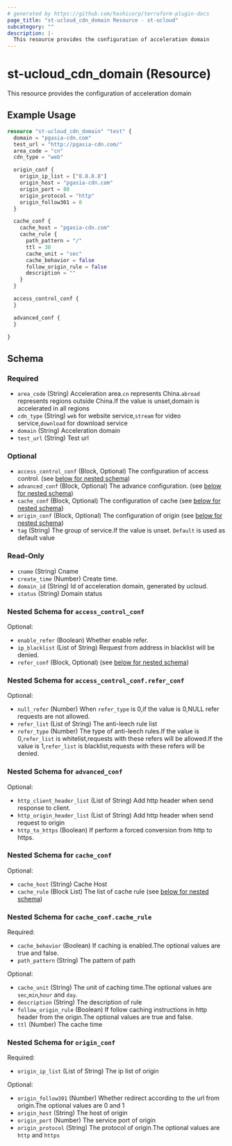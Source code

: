 ```yaml
---
# generated by https://github.com/hashicorp/terraform-plugin-docs
page_title: "st-ucloud_cdn_domain Resource - st-ucloud"
subcategory: ""
description: |-
  This resource provides the configuration of acceleration domain
---
```


# st-ucloud_cdn_domain (Resource)

This resource provides the configuration of acceleration domain

## Example Usage

```terraform
resource "st-ucloud_cdn_domain" "test" {
  domain = "pgasia-cdn.com"
  test_url = "http://pgasia-cdn.com/"
  area_code = "cn"
  cdn_type = "web"

  origin_conf {
    origin_ip_list = ["8.8.8.8"]
    origin_host = "pgasia-cdn.com"
    origin_port = 80
    origin_protocol = "http"
    origin_follow301 = 0
  }

  cache_conf {
    cache_host = "pgasia-cdn.com"
    cache_rule {
      path_pattern = "/"
      ttl = 30
      cache_unit = "sec"
      cache_behavior = false
      follow_origin_rule = false
      description = ""
    }
  }

  access_control_conf {
  }

  advanced_conf {
  }

}
```

<!-- schema generated by tfplugindocs -->
## Schema

### Required

- `area_code` (String) Acceleration area.`cn` represents China.`abroad` represents regions outside China.If the value is unset,domain is accelerated in all regions
- `cdn_type` (String) `web` for website service,`stream` for video service,`download` for download service
- `domain` (String) Acceleration domain
- `test_url` (String) Test url

### Optional

- `access_control_conf` (Block, Optional) The configuration of access control. (see [below for nested schema](#nestedblock--access_control_conf))
- `advanced_conf` (Block, Optional) The advance configuration. (see [below for nested schema](#nestedblock--advanced_conf))
- `cache_conf` (Block, Optional) The configuration of cache (see [below for nested schema](#nestedblock--cache_conf))
- `origin_conf` (Block, Optional) The configuration of origin (see [below for nested schema](#nestedblock--origin_conf))
- `tag` (String) The group of service.If the value is unset. `Default` is used as default value

### Read-Only

- `cname` (String) Cname
- `create_time` (Number) Create time.
- `domain_id` (String) Id of acceleration domain, generated by ucloud.
- `status` (String) Domain status

<a id="nestedblock--access_control_conf"></a>
### Nested Schema for `access_control_conf`

Optional:

- `enable_refer` (Boolean) Whether enable refer.
- `ip_blacklist` (List of String) Request from address in blacklist will be denied.
- `refer_conf` (Block, Optional) (see [below for nested schema](#nestedblock--access_control_conf--refer_conf))

<a id="nestedblock--access_control_conf--refer_conf"></a>
### Nested Schema for `access_control_conf.refer_conf`

Optional:

- `null_refer` (Number) When `refer_type` is 0,if the value is 0,NULL refer requests are not allowed.
- `refer_list` (List of String) The anti-leech rule list
- `refer_type` (Number) The type of anti-leech rules.If the value is 0,`refer_list` is whitelist,requests with these refers will be allowed.If the value is 1,`refer_list` is blacklist,requests with these refers will be denied.



<a id="nestedblock--advanced_conf"></a>
### Nested Schema for `advanced_conf`

Optional:

- `http_client_header_list` (List of String) Add http header when send response to client.
- `http_origin_header_list` (List of String) Add http header when send request to origin
- `http_to_https` (Boolean) If perform a forced conversion from http to https.


<a id="nestedblock--cache_conf"></a>
### Nested Schema for `cache_conf`

Optional:

- `cache_host` (String) Cache Host
- `cache_rule` (Block List) The list of cache rule (see [below for nested schema](#nestedblock--cache_conf--cache_rule))

<a id="nestedblock--cache_conf--cache_rule"></a>
### Nested Schema for `cache_conf.cache_rule`

Required:

- `cache_behavior` (Boolean) If caching is enabled.The optional values are true and false.
- `path_pattern` (String) The pattern of path

Optional:

- `cache_unit` (String) The unit of caching time.The optional values are `sec`,`min`,`hour` and `day`.
- `description` (String) The description of rule
- `follow_origin_rule` (Boolean) If follow caching instructions in http header from the origin.The optional values are true and false.
- `ttl` (Number) The cache time



<a id="nestedblock--origin_conf"></a>
### Nested Schema for `origin_conf`

Required:

- `origin_ip_list` (List of String) The ip list of origin

Optional:

- `origin_follow301` (Number) Whether redirect according to the url from origin.The optional values are 0 and 1
- `origin_host` (String) The host of origin
- `origin_port` (Number) The service port of origin
- `origin_protocol` (String) The protocol of origin.The optional values are `http` and `https`
